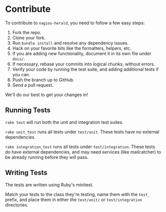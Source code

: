# Contribute

To contribute to ``nagios-herald``, you need to follow a few easy steps:

1. Fork the repo.
2. Clone your fork.
3. Run ``bundle install`` and resolve any dependency issues.
4. Hack on your favorite bits like the formatters, helpers, etc.
5. If you are adding new functionality, document it in its own file under ``docs/``.
6. If necessary, rebase your commits into logical chunks, without errors.
7. Verify your code by running the test suite, and adding additional tests if you can.
8. Push the branch up to GitHub.
9. Send a pull request.

We'll do our best to get your changes in!

## Running Tests

``rake test`` will run both the unit and integration test suites.

``rake unit_test`` runs all tests under ``test/unit``.
These tests have no external dependencies.

``rake integration_test`` runs all tests under ``test/integration``.
These tests do have external dependencies, and may need services (like mailcatcher)
to be already running before they will pass.

## Writing Tests

The tests are written using Ruby's minitest.

Match your tests to the class they're testing, name them with the ``test_`` prefix,
and place them in either the ``test/unit/`` or ``test/integration`` directories.
